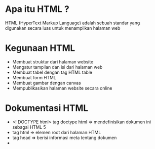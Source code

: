 # Apa itu HTML ?
HTML (HyperText Markup Language) adalah sebuah standar yang digunakan secara luas untuk menampilkan halaman web

# Kegunaan HTML 
- Membuat struktur dari halaman website
- Mengatur tampilan dan isi dari halaman web 
- Membuat tabel dengan tag HTML table
- Membuat form HTML
- Membuat gambar dengan canvas
- Mempublikasikan halaman website secara online

# Dokumentasi HTML 
- <! DOCTYPE html> tag doctype html => mendefinisikan dokumen ini sebagai HTML 5
- <html> tag html => elemen root dari halaman HTML
- <head> tag head => berisi informasi meta tentang dokumen  
- <title> tag title => menentukan judul untuk dokumen 
- <body> tag body => berisi konten halaman yang terlihat
